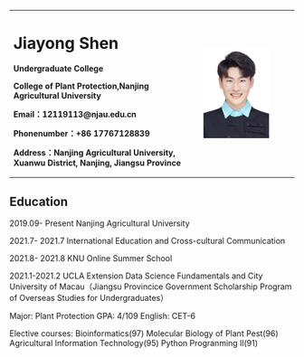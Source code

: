 <table border="0">
  <tr>
    <td width="50%">
      <h1>Jiayong Shen</h1>
      <p><b>Undergraduate College</b></p>
      <p><b>College of Plant Protection,Nanjing Agricultural University</b></p>
      <p><b>Email：12119113@njau.edu.cn</b></p>
      <p><b>Phonenumber：+86 17767128839</b></p>
      <p><b>Address：Nanjing Agricultural University, Xuanwu District, Nanjing, Jiangsu Province</b></p>
    </td>
    <td width="25%">
      <img src="/Profile_picture.JPG" width="75%">
    </td>
  </tr>
</table>

## Education
2019.09- Present                              Nanjing Agricultural University

2021.7- 2021.7 International Education and Cross-cultural Communication 

2021.8- 2021.8   KNU Online Summer School

2021.1-2021.2 UCLA Extension Data Science Fundamentals and City University of Macau（Jiangsu Provincice Government Scholarship Program of Overseas Studies for Undergraduates）

Major: Plant Protection    GPA: 4/109                 English:  CET-6 

Elective courses: Bioinformatics(97) Molecular Biology of Plant Pest(96)  Agricultural Information Technology(95) Python Progranming Il(91)


